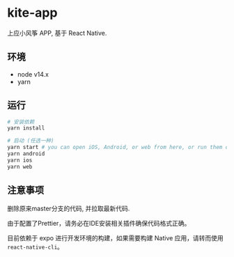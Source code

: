 # kite-app

上应小风筝 APP, 基于 React Native.

## 环境

- node v14.x
- yarn

## 运行

```zsh
# 安装依赖
yarn install

# 启动 (任选一种)
yarn start # you can open iOS, Android, or web from here, or run them directly with the commands below.
yarn android
yarn ios
yarn web
```

## 注意事项

删除原来master分支的代码, 并拉取最新代码.

由于配置了Prettier，请务必在IDE安装相关插件确保代码格式正确。

目前依赖于 expo 进行开发环境的构建，如果需要构建 Native 应用，请转而使用`react-native-cli`。
